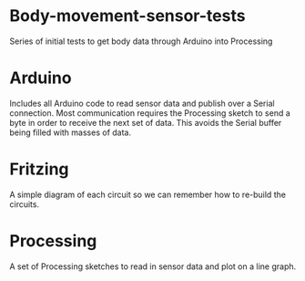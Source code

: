Body-movement-sensor-tests
==========================

Series of initial tests to get body data through Arduino into Processing

# Arduino
Includes all Arduino code to read sensor data and publish over a Serial connection. 
Most communication requires the Processing sketch to send a byte in order to receive
the next set of data. This avoids the Serial buffer being filled with masses of data.

# Fritzing
A simple diagram of each circuit so we can remember how to re-build the circuits.

# Processing
A set of Processing sketches to read in sensor data and plot on a line graph.
